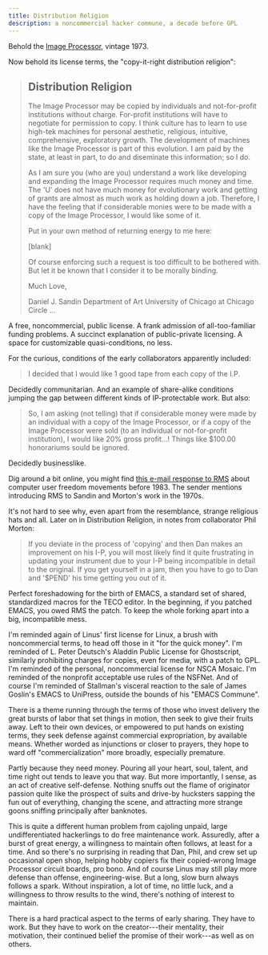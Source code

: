 ```yaml
---
title: Distribution Religion
description: a noncommercial hacker commune, a decade before GPL
---
```


Behold the [Image Processor](https://www.youtube.com/watch?v=8qh6jRzjmcY), vintage 1973.

Now behold its license terms, the "copy-it-right distribution religion":

> ## Distribution Religion
>
> The Image Processor may be copied by individuals and not-for-profit institutions without charge.  For-profit institutions will have to negotiate for permission to copy.  I think culture has to learn to use high-tek machines for personal aesthetic, religious, intuitive, comprehensive, exploratory growth.  The development of machines like the Image Processor is part of this evolution.  I am paid by the state, at least in part, to do and diseminate this information; so I do.
>
> As I am sure you (who are you) understand a work like developing and expanding the Image Processor requires much money and time.  The 'U' does not have much money for evolutionary work and getting of grants are almost as much work as holding down a job.  Therefore, I have the feeling that if considerable monies were to be made with a copy of the Image Processor, I would like some of it.
>
> Put in your own method of returning energy to me here:
>
> [blank]
>
> Of course enforcing such a request is too difficult to be bothered with.  But let it be known that I consider it to be morally binding.
>
> Much Love,
>
> Daniel J. Sandin
> Department of Art
> University of Chicago at Chicago Circle
> ...

A free, noncommercial, public license.  A frank admission of all-too-familiar funding problems.  A succinct explanation of public-private licensing.  A space for customizable quasi-conditions, no less.

For the curious, conditions of the early collaborators apparently included:

> I decided that I would like 1 good tape from each copy of the I.P.

Decidedly communitarian.  And an example of share-alike conditions jumping the gap between different kinds of IP-protectable work.  But also:

> So, I am asking (not telling) that if considerable money were made by an individual with a copy of the Image Processor, or if a copy of the Image Processor were sold (to an individual or not-for-profit institution), I would like 20% gross profit...!  Things like $100.00 honorariums sould be ignored.

Decidedly businesslike.

Dig around a bit online, you might find [this e-mail response to RMS](https://mailman.stanford.edu/pipermail/liberationtech/2012-September/004889.html) about computer user freedom movements before 1983.  The sender mentions introducing RMS to Sandin and Morton's work in the 1970s.

It's not hard to see why, even apart from the resemblance, strange religious hats and all.  Later on in Distribution Religion, in notes from collaborator Phil Morton:

> If you deviate in the process of 'copying' and then Dan makes an improvement on his I-P, you will most likely find it quite frustrating in updating your instrument due to your I-P being incompatible in detail to the original.  If you get yourself in a jam, then you have to go to Dan and '$PEND' his time getting you out of it.

Perfect foreshadowing for the birth of EMACS, a standard set of shared, standardized macros for the TECO editor.  In the beginning, if you patched EMACS, you owed RMS the patch.  To keep the whole forking apart into a big, incompatible mess.

I'm reminded again of Linus' first license for Linux, a brush with noncommercial terms, to head off those in it "for the quick money".  I'm reminded of L. Peter Deutsch's Aladdin Public License for Ghostscript, similarly prohibiting charges for copies, even for media, with a patch to GPL.  I'm reminded of the personal, noncommercial license for NSCA Mosaic.  I'm reminded of the nonprofit acceptable use rules of the NSFNet.  And of course I'm reminded of Stallman's visceral reaction to the sale of James Goslin's EMACS to UniPress, outside the bounds of his "EMACS Commune".

There is a theme running through the terms of those who invest delivery the great bursts of labor that set things in motion, then seek to give their fruits away.  Left to their own devices, or empowered to put hands on existing terms, they seek defense against commercial expropriation, by available means.  Whether worded as injunctions or closer to prayers, they hope to ward off "commercialization" more broadly, especially premature.

Partly because they need money.  Pouring all your heart, soul, talent, and time right out tends to leave you that way.  But more importantly, I sense, as an act of creative self-defense.  Nothing snuffs out the flame of originator passion quite like the prospect of suits and drive-by hucksters sapping the fun out of everything, changing the scene, and attracting more strange goons sniffing principally after banknotes.

This is quite a different human problem from cajoling unpaid, large undifferentiated hackerlings to do free maintenance work.  Assuredly, after a burst of great energy, a willingness to maintain often follows, at least for a time.  And so there's no surprising in reading that Dan, Phil, and crew set up occasional open shop, helping hobby copiers fix their copied-wrong Image Processor circuit boards, pro bono.  And of course Linus may still play more defense than offense, engineering-wise.  But a long, slow burn always follows a spark.  Without inspiration, a lot of time, no little luck, and a willingness to throw results to the wind, there's nothing of interest to maintain.

There is a hard practical aspect to the terms of early sharing.  They have to work.  But they have to work on the creator---their mentality, their motivation, their continued belief the promise of their work---as well as on others.
